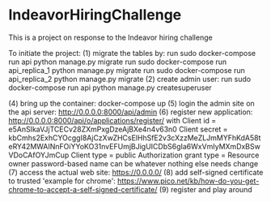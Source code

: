 # IndeavorHiringChallenge
This is a project on response to the Indeavor hiring challenge

To initiate the project:
(1) migrate the tables by:
run sudo docker-compose run api python manage.py migrate
run sudo docker-compose run api_replica_1 python manage.py migrate
run sudo docker-compose run api_replica_2 python manage.py migrate
(2) create admin user:
run sudo docker-compose run api python manage.py createsuperuser

(4) bring up the container:
docker-compose up
(5) login the admin site on the api server:
http://0.0.0.0:8000/api/admin
(6) register new application:
http://0.0.0.0:8000/api/o/applications/register/
with Client id = e5AnSIkaVJjTCECv28ZXmPxgDzeAjBXe4n4v63n0
     Client secret = kbCmhs2ExhCYOcggI8AjCzXwZHCsElHhSfE2v3cXzzMeZLJmMYFhKdA58teRY42MWAINnFOiYYoKO31nvEFUmjBJigUICDbS6gIa6WxVmIyMXmDxBSwVDoCAfOYJmCup
     Client type = public
     Authorization grant type = Resource owner password-based
name can be whatever
nothing else needs change
(7) access the actual web site:
https://0.0.0.0/
(8) add self-signed certificate to trusted
    'example for chrome':
    https://www.pico.net/kb/how-do-you-get-chrome-to-accept-a-self-signed-certificate/
(9) register and play around
